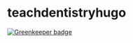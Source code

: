 # teachdentistryhugo

[![Greenkeeper badge](https://badges.greenkeeper.io/ccnmtl/teachdentistryhugo.svg)](https://greenkeeper.io/)
